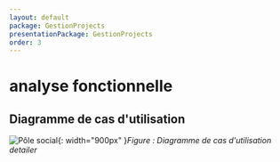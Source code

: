```yaml
---
layout: default
package: GestionProjects
presentationPackage: GestionProjects
order: 3
---
```

# analyse fonctionnelle
<!-- new slide -->

## Diagramme de cas d'utilisation 
![Pôle social ](/lab_crud/Gestion-projet/images/use-cas.png){: width="900px" }*Figure : Diagramme de cas d'utilisation detailer*

<!-- new slide -->